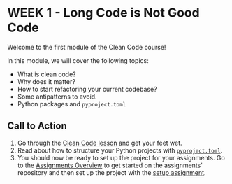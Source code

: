 # WEEK 1 - Long Code is Not Good Code

Welcome to the first module of the Clean Code course!

In this module, we will cover the following topics:

- What is clean code?
- Why does it matter?
- How to start refactoring your current codebase?
- Some antipatterns to avoid.
- Python packages and `pyproject.toml`

## Call to Action

1. Go through the [Clean Code lesson](./1_clean_code_part_1.md) and get your feet wet.
2. Read about how to structure your Python projects with [`pyproject.toml`](./pyproject.md).
3. You should now be ready to set up the project for your assignments. Go to the [Assignments Overview](../../assignments/README.md) to get started on the assignments' repository and then set up the project with the [setup assignment](../../assignments/assignment_0/README.md).

